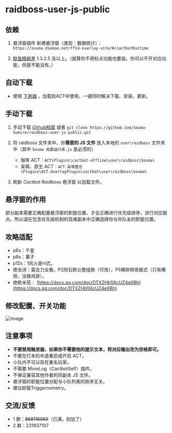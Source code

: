 # raidboss-user-js-public

## 依赖

1. 悬浮窗插件 新建悬浮窗（类型：数据统计）：`https://souma.diemoe.net/ff14-overlay-vite/#/cactbotRuntime`

1. [鲶鱼精邮差](https://github.com/Natsukage/PostNamazu/releases) 1.3.2.5 及以上。（就算你不用标点功能也要装。你可以不开对应功能，但是不能没有。）

## 自动下载

- 使用 [下崽器](https://github.com/Souma-Sumire/SoumaDownloader/releases/latest) ，加载到ACT中使用，一键同时解决下载、安装、更新。
  
## 手动下载

1. 手动下载 [Github档案](https://github.com/Souma-Sumire/raidboss-user-js-public/archive/refs/heads/main.zip) 或者 `git clone https://github.com/Souma-Sumire/raidboss-user-js-public.git`
1. 将 raidboss 文件夹中，你**需要的 JS 文件** 放入本地的 `user\raidboss` 文件夹中（其中 `Souma 拓展运行库.js` 是必须的）
    - 咖啡 ACT：`ACT\Plugins\cactbot-offline\user\raidboss\Souma\`
    - 呆萌、原生 ACT：`ACT.呆萌整合\Plugins\ACT.OverlayPlugin\cactbot\user\raidboss\Souma\`

1. 刷新 _Cactbot Raidboss_ 悬浮窗 以加载文件。

## 悬浮窗的作用

部分副本需要正确配置悬浮窗的职能位置，才会正确进行优先级排序，进行对应报点。所以请在包含优先级机制的高难副本中正确选择你与你队友的职能位置。

## 攻略适配

- p6s：千星
- p8s：菓子
- p12s：1风火是nl式。
- 绝龙诗：莫古力全套。P2陨石默认整组换（可改），P5横排辉夜姬式（只有横排，没做鸡排）。
- 绝欧米茄： [https://docs.qq.com/doc/DTXZHb1lXcUZ4eXBh](https://docs.qq.com/doc/DTXZHb1lXcUZ4eXBh)

## 修改配置、开关功能

![image](https://user-images.githubusercontent.com/33572696/236646515-46844cf6-0179-4fae-a471-1a37f078b1da.png)

## 注意事项

- **不要禁用触发器，如果你不需要他的提示文本，将对应输出改为空格即可。**
- 不要在打本的中途重启或开启 ACT。
- 小队内不可以存在重名玩家。
- 不需要 MoreLog（CactbotSelf）插件。
- 不保证兼容其他作者的同副本 JS 文件。
- 悬浮窗的职能位置分配与小队列表的排序无关。
- 建议卸载Triggernometry。

## 交流/反馈

- 1 群：~~868116069~~（已满，别加了）
- 2 群：231937107
